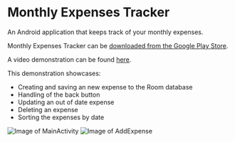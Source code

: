 # Monthly Expenses Tracker
An Android application that keeps track of your monthly expenses. 

Monthly Expenses Tracker can be [downloaded from the Google Play Store](https://play.google.com/store).

A video demonstration can be found [here](https://streamable.com/7d5nzz). 

This demonstration showcases:

* Creating and saving an new expense to the Room database
* Handling of the back button
* Updating an out of date expense
* Deleting an expense
* Sorting the expenses by date

![Image of MainActivity](https://i.imgur.com/FjAobBl.jpg) ![Image of AddExpense](https://i.imgur.com/fHznd3l.jpg)
